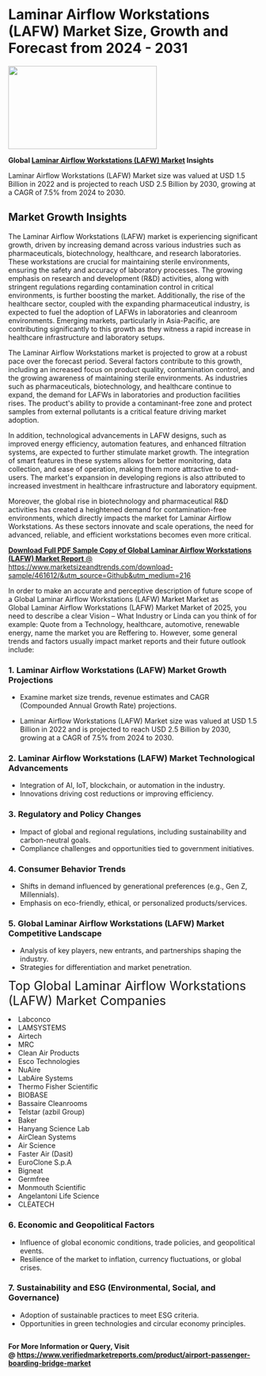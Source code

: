 <H1>Laminar Airflow Workstations (LAFW) Market Size, Growth and Forecast from 2024 - 2031</H1><img class="aligncenter size-medium wp-image-584254" src="https://thirdeyenews.in/wp-content/uploads/2024/09/Global-Market-Research-300x168.jpeg" alt="" width="300" height="168" /><p><strong>Global&nbsp;<a href="https://www.marketsizeandtrends.com/download-sample/461612/&amp;utm_source=Github&utm_medium=216">Laminar Airflow Workstations (LAFW) Market</a> Insights</strong></p><p>Laminar Airflow Workstations (LAFW) Market size was valued at USD 1.5 Billion in 2022 and is projected to reach USD 2.5 Billion by 2030, growing at a CAGR of 7.5% from 2024 to 2030.</p><p><h2>Market Growth Insights</h2> <p>The Laminar Airflow Workstations (LAFW) market is experiencing significant growth, driven by increasing demand across various industries such as pharmaceuticals, biotechnology, healthcare, and research laboratories. These workstations are crucial for maintaining sterile environments, ensuring the safety and accuracy of laboratory processes. The growing emphasis on research and development (R&D) activities, along with stringent regulations regarding contamination control in critical environments, is further boosting the market. Additionally, the rise of the healthcare sector, coupled with the expanding pharmaceutical industry, is expected to fuel the adoption of LAFWs in laboratories and cleanroom environments. Emerging markets, particularly in Asia-Pacific, are contributing significantly to this growth as they witness a rapid increase in healthcare infrastructure and laboratory setups.</p> <p><a href="#"></a></p> <p>The Laminar Airflow Workstations market is projected to grow at a robust pace over the forecast period. Several factors contribute to this growth, including an increased focus on product quality, contamination control, and the growing awareness of maintaining sterile environments. As industries such as pharmaceuticals, biotechnology, and healthcare continue to expand, the demand for LAFWs in laboratories and production facilities rises. The product's ability to provide a contaminant-free zone and protect samples from external pollutants is a critical feature driving market adoption.</p> <p>In addition, technological advancements in LAFW designs, such as improved energy efficiency, automation features, and enhanced filtration systems, are expected to further stimulate market growth. The integration of smart features in these systems allows for better monitoring, data collection, and ease of operation, making them more attractive to end-users. The market's expansion in developing regions is also attributed to increased investment in healthcare infrastructure and laboratory equipment.</p> <p>Moreover, the global rise in biotechnology and pharmaceutical R&D activities has created a heightened demand for contamination-free environments, which directly impacts the market for Laminar Airflow Workstations. As these sectors innovate and scale operations, the need for advanced, reliable, and efficient workstations becomes even more critical.</p> <p><a href="#"></p><p><span class=""><strong>Download Full PDF Sample Copy of Global Laminar Airflow Workstations (LAFW) Market Report</strong> @ <a href="https://www.marketsizeandtrends.com/download-sample/461612/&amp;utm_source=Github&utm_medium=216" target="_blank">https://www.marketsizeandtrends.com/download-sample/461612/&amp;utm_source=Github&utm_medium=216</a></span></p><p>In order to make an accurate and perceptive description of future scope of a Global&nbsp;Laminar Airflow Workstations (LAFW) Market Market as Global&nbsp;Laminar Airflow Workstations (LAFW) Market Market of 2025, you need to describe a clear Vision &ndash; What Industry or Linda can you think of for example: Quote from a Technology, healthcare, automotive, renewable energy, name the market you are Reffering to. However, some general trends and factors usually impact market reports and their future outlook include:</p><h3>1.&nbsp;<strong>Laminar Airflow Workstations (LAFW) Market Growth Projections</strong></h3><ul><li>Examine market size trends, revenue estimates and CAGR (Compounded Annual Growth Rate) projections.</li><li><p>Laminar Airflow Workstations (LAFW) Market size was valued at USD 1.5 Billion in 2022 and is projected to reach USD 2.5 Billion by 2030, growing at a CAGR of 7.5% from 2024 to 2030.</p></li></ul><h3>2.&nbsp;<strong>Laminar Airflow Workstations (LAFW) Market Technological Advancements</strong></h3><ul><li>Integration of AI, IoT, blockchain, or automation in the industry.</li><li>Innovations driving cost reductions or improving efficiency.</li></ul><h3>3.&nbsp;<strong>Regulatory and Policy Changes</strong></h3><ul><li>Impact of global and regional regulations, including sustainability and carbon-neutral goals.</li><li>Compliance challenges and opportunities tied to government initiatives.</li></ul><h3>4.&nbsp;<strong>Consumer Behavior Trends</strong></h3><ul><li>Shifts in demand influenced by generational preferences (e.g., Gen Z, Millennials).</li><li>Emphasis on eco-friendly, ethical, or personalized products/services.</li></ul><h3>5.&nbsp;<strong>Global Laminar Airflow Workstations (LAFW) Market Competitive Landscape</strong></h3><ul><li>Analysis of key players, new entrants, and partnerships shaping the industry.</li><li>Strategies for differentiation and market penetration.</li></ul><p data-pm-slice="1 1 []"><span style="color: inherit; font-family: inherit; font-size: 25px;">Top Global Laminar Airflow Workstations (LAFW) Market Companies</span></p><div class="" data-test-id=""><p><li>Labconco</li><li> LAMSYSTEMS</li><li> Airtech</li><li> MRC</li><li> Clean Air Products</li><li> Esco Technologies</li><li> NuAire</li><li> LabAire Systems</li><li> Thermo Fisher Scientific</li><li> BIOBASE</li><li> Bassaire Cleanrooms</li><li> Telstar (azbil Group)</li><li> Baker</li><li> Hanyang Science Lab</li><li> AirClean Systems</li><li> Air Science</li><li> Faster Air (Dasit)</li><li> EuroClone S.p.A</li><li> Bigneat</li><li> Germfree</li><li> Monmouth Scientific</li><li> Angelantoni Life Science</li><li> CLEATECH</li></p></div><h3>6.&nbsp;<strong>Economic and Geopolitical Factors</strong></h3><ul><li>Influence of global economic conditions, trade policies, and geopolitical events.</li><li>Resilience of the market to inflation, currency fluctuations, or global crises.</li></ul><h3>7.&nbsp;<strong>Sustainability and ESG (Environmental, Social, and Governance)</strong></h3><ul><li>Adoption of sustainable practices to meet ESG criteria.</li><li>Opportunities in green technologies and circular economy principles.</li></ul><h2><strong style="font-size: 14px;">For More Information or Query, Visit @&nbsp;</strong><a style="background-color: #ffffff; font-size: 14px;" href="https://www.marketsizeandtrends.com/report/laminar-airflow-workstations-lafw-market/" target="_blank">https://www.verifiedmarketreports.com/product/airport-passenger-boarding-bridge-market</a></h2>
